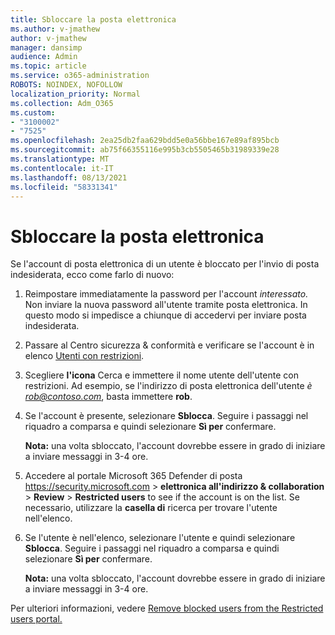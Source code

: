```yaml
---
title: Sbloccare la posta elettronica
ms.author: v-jmathew
author: v-jmathew
manager: dansimp
audience: Admin
ms.topic: article
ms.service: o365-administration
ROBOTS: NOINDEX, NOFOLLOW
localization_priority: Normal
ms.collection: Adm_O365
ms.custom:
- "3100002"
- "7525"
ms.openlocfilehash: 2ea25db2faa629bdd5e0a56bbe167e89af895bcb
ms.sourcegitcommit: ab75f66355116e995b3cb5505465b31989339e28
ms.translationtype: MT
ms.contentlocale: it-IT
ms.lasthandoff: 08/13/2021
ms.locfileid: "58331341"
---
```

# <a name="unblock-email"></a>Sbloccare la posta elettronica

Se l'account di posta elettronica di un utente è bloccato per l'invio di posta indesiderata, ecco come farlo di nuovo:

1. Reimpostare immediatamente la password per l'account *interessato.* Non inviare la nuova password all'utente tramite posta elettronica. In questo modo si impedisce a chiunque di accedervi per inviare posta indesiderata.
2. Passare al Centro sicurezza & conformità e verificare se l'account è in elenco [Utenti con restrizioni](https://protection.office.com/#/restrictedusers).
3. Scegliere **l'icona** Cerca e immettere il nome utente dell'utente con restrizioni. Ad esempio, se l'indirizzo di posta elettronica dell'utente *è rob@contoso.com*, basta immettere **rob**.
4. Se l'account è presente, selezionare **Sblocca**. Seguire i passaggi nel riquadro a comparsa e quindi selezionare **Sì per** confermare.  
    
    **Nota:** una volta sbloccato, l'account dovrebbe essere in grado di iniziare a inviare messaggi in 3-4 ore.
2. Accedere al portale Microsoft 365 Defender di posta <https://security.microsoft.com> \> **elettronica all'indirizzo & collaboration** \> **Review** \> **Restricted users** to see if the account is on the list. Se necessario, utilizzare la **casella di** ricerca per trovare l'utente nell'elenco.
3. Se l'utente è nell'elenco, selezionare l'utente e quindi selezionare **Sblocca**. Seguire i passaggi nel riquadro a comparsa e quindi selezionare **Sì per** confermare.

   **Nota:** una volta sbloccato, l'account dovrebbe essere in grado di iniziare a inviare messaggi in 3-4 ore.

Per ulteriori informazioni, vedere [Remove blocked users from the Restricted users portal.](https://docs.microsoft.com/microsoft-365/security/office-365-security/removing-user-from-restricted-users-portal-after-spam)
